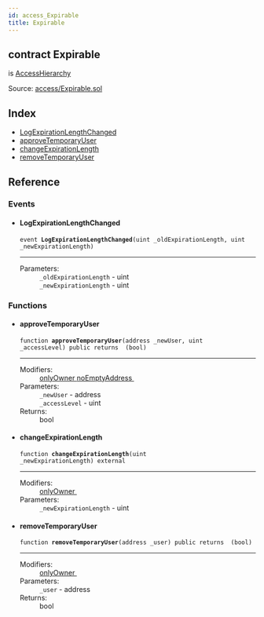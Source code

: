 ```yaml
---
id: access_Expirable
title: Expirable
---
```


<div class="contract-doc"><div class="contract"><h2 class="contract-header"><span class="contract-kind">contract</span> Expirable</h2><p class="base-contracts"><span>is</span> <a href="access_AccessHierarchy.html">AccessHierarchy</a></p><div class="source">Source: <a href="https://github.com/MyBitFoundation/MyBit-Network.tech//blob/v0.0.0/contracts/access/Expirable.sol" target="_blank">access/Expirable.sol</a></div></div><div class="index"><h2>Index</h2><ul><li><a href="access_Expirable.html#LogExpirationLengthChanged">LogExpirationLengthChanged</a></li><li><a href="access_Expirable.html#approveTemporaryUser">approveTemporaryUser</a></li><li><a href="access_Expirable.html#changeExpirationLength">changeExpirationLength</a></li><li><a href="access_Expirable.html#removeTemporaryUser">removeTemporaryUser</a></li></ul></div><div class="reference"><h2>Reference</h2><div class="events"><h3>Events</h3><ul><li><div class="item event"><span id="LogExpirationLengthChanged" class="anchor-marker"></span><h4 class="name">LogExpirationLengthChanged</h4><div class="body"><code class="signature">event <strong>LogExpirationLengthChanged</strong><span>(uint _oldExpirationLength, uint _newExpirationLength) </span></code><hr/><dl><dt><span class="label-parameters">Parameters:</span></dt><dd><div><code>_oldExpirationLength</code> - uint</div><div><code>_newExpirationLength</code> - uint</div></dd></dl></div></div></li></ul></div><div class="functions"><h3>Functions</h3><ul><li><div class="item function"><span id="approveTemporaryUser" class="anchor-marker"></span><h4 class="name">approveTemporaryUser</h4><div class="body"><code class="signature">function <strong>approveTemporaryUser</strong><span>(address _newUser, uint _accessLevel) </span><span>public </span><span>returns  (bool) </span></code><hr/><dl><dt><span class="label-modifiers">Modifiers:</span></dt><dd><a href="access_AccessHierarchy.html#onlyOwner">onlyOwner </a><a href="access_AccessHierarchy.html#noEmptyAddress">noEmptyAddress </a></dd><dt><span class="label-parameters">Parameters:</span></dt><dd><div><code>_newUser</code> - address</div><div><code>_accessLevel</code> - uint</div></dd><dt><span class="label-return">Returns:</span></dt><dd>bool</dd></dl></div></div></li><li><div class="item function"><span id="changeExpirationLength" class="anchor-marker"></span><h4 class="name">changeExpirationLength</h4><div class="body"><code class="signature">function <strong>changeExpirationLength</strong><span>(uint _newExpirationLength) </span><span>external </span></code><hr/><dl><dt><span class="label-modifiers">Modifiers:</span></dt><dd><a href="access_AccessHierarchy.html#onlyOwner">onlyOwner </a></dd><dt><span class="label-parameters">Parameters:</span></dt><dd><div><code>_newExpirationLength</code> - uint</div></dd></dl></div></div></li><li><div class="item function"><span id="removeTemporaryUser" class="anchor-marker"></span><h4 class="name">removeTemporaryUser</h4><div class="body"><code class="signature">function <strong>removeTemporaryUser</strong><span>(address _user) </span><span>public </span><span>returns  (bool) </span></code><hr/><dl><dt><span class="label-modifiers">Modifiers:</span></dt><dd><a href="access_AccessHierarchy.html#onlyOwner">onlyOwner </a></dd><dt><span class="label-parameters">Parameters:</span></dt><dd><div><code>_user</code> - address</div></dd><dt><span class="label-return">Returns:</span></dt><dd>bool</dd></dl></div></div></li></ul></div></div></div>
